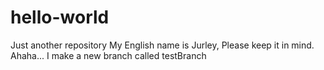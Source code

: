# hello-world
Just another repository
My English name is Jurley, Please keep it in mind. Ahaha...
I make a new branch called testBranch
